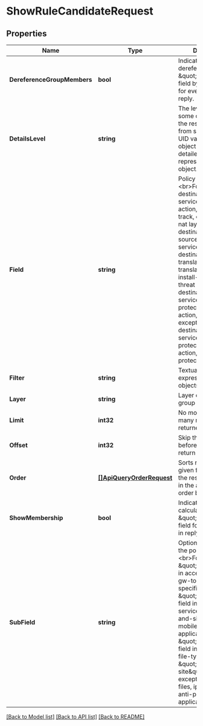 # ShowRuleCandidateRequest

## Properties
Name | Type | Description | Notes
------------ | ------------- | ------------- | -------------
**DereferenceGroupMembers** | **bool** | Indicates whether to dereference \&quot;members\&quot; field by details level for every object in reply. | [optional] [default to null]
**DetailsLevel** | **string** | The level of detail for some of the fields in the response can vary from showing only the UID value of the object to a fully detailed representation of the object. | [optional] [default to null]
**Field** | **string** | Policy field name.&lt;br&gt;For access layer: destination, source, service, install-on, action, time, vpn, track, content&lt;br&gt;For nat layer: original-destination, original-source, original-service, translated-destination, translated-source, translated-service, install-on&lt;br&gt;For threat layer: destination, source, service, install-on, protected-scope, action, track&lt;br&gt;For exception: destination, source, service, install-on, protected-scope, action, track, protection-or-site. | [default to null]
**Filter** | **string** | Textual search expression to filter objects by. | [default to null]
**Layer** | **string** | Layer or exception group name or uid. | [default to null]
**Limit** | **int32** | No more than that many results will be returned. | [optional] [default to null]
**Offset** | **int32** | Skip that many results before beginning to return them. | [optional] [default to null]
**Order** | [**[]ApiQueryOrderRequest**](ApiQueryOrderRequest.md) | Sorts results by the given field. By default the results are sorted in the ascending order by name. | [optional] [default to null]
**ShowMembership** | **bool** | Indicates whether to calculate and show \&quot;groups\&quot; field for every object in reply. | [optional] [default to null]
**SubField** | **string** | Optional sub-field to the policy field.&lt;br&gt;For \&quot;vpn\&quot; field in access layer: all-gw-to-gw, specific&lt;br&gt;For \&quot;service\&quot; field in access layer: services, application-and-sites, categories, mobile-application&lt;br&gt;For \&quot;content\&quot; field in access layer: file-types&lt;br&gt;For \&quot;protection-or-site\&quot; field in exception: whitelist-files, ips-protections, anti-protection, user-applicatoin, blades. | [optional] [default to null]

[[Back to Model list]](../README.md#documentation-for-models) [[Back to API list]](../README.md#documentation-for-api-endpoints) [[Back to README]](../README.md)


